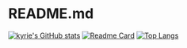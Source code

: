 # README.md
[![kyrie's GitHub stats](https://github-readme-stats.vercel.app/api?username=kyrieokuyama)](https://github.com/kyrieokuyama/github-readme-stats)
[![Readme Card](https://github-readme-stats.vercel.app/api/pin/?username=kyrieokuyama&repo=kyrieokuyama)](https://github.com/kyrieokuyama/github-readme-stats)
[![Top Langs](https://github-readme-stats.vercel.app/api/top-langs/?username=kyrieokuyama)](https://github.com/kyrieokuyama/github-readme-stats)
